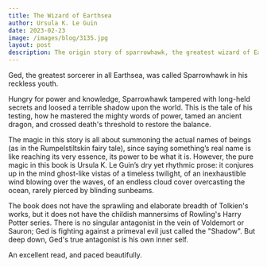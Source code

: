 ```yaml
---
title: The Wizard of Earthsea
author: Ursula K. Le Guin
date: 2023-02-23
image: /images/blog/3135.jpg
layout: post
description: The origin story of sparrowhawk, the greatest wizard of Earthsea. As the young boy learns to be a wizard, his pride and ego causes him to take some mis-steps; and as a young man, he uses his skill and resourcefulness to rectify those mis-steps
---
```


Ged, the greatest sorcerer in all Earthsea, was called Sparrowhawk in his reckless youth.

Hungry for power and knowledge, Sparrowhawk tampered with long-held secrets and loosed a terrible shadow upon the world. This is the tale of his testing, how he mastered the mighty words of power, tamed an ancient dragon, and crossed death's threshold to restore the balance.

The magic in this story is all about summoning the actual names of beings (as in the Rumpelstiltskin fairy tale), since saying something’s real name is like reaching its very essence, its power to be what it is. However, the pure magic in this book is Ursula K. Le Guin’s dry yet rhythmic prose: it conjures up in the mind ghost-like vistas of a timeless twilight, of an inexhaustible wind blowing over the waves, of an endless cloud cover overcasting the ocean, rarely pierced by blinding sunbeams.

The book does not have the sprawling and elaborate breadth of Tolkien's works, but it does not have the childish mannersims of Rowling's Harry Potter series. There is no singular antagonist in the vein of Voldemort or Sauron; Ged is fighting against a primeval evil just called the "Shadow". But deep down, Ged's true antagonist is his own inner self.

An excellent read, and paced beautifully.

